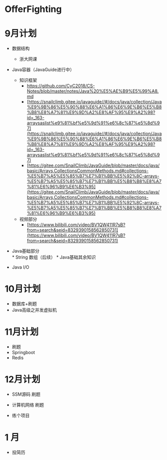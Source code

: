 # OfferFighting

# 9月计划
* 数据结构
	* 浙大网课 
* Java容器（JavaGuide进行中）
	* 知识框架 
		* [https://github.com/CyC2018/CS-Notes/blob/master/notes/Java%20%E5%AE%B9%E5%99%A8.md ](https://github.com/CyC2018/CS-Notes/blob/master/notes/Java%20%E5%AE%B9%E5%99%A8.md )
		*  [https://snailclimb.gitee.io/javaguide//#/docs/java/collection/Java%E9%9B%86%E5%90%88%E6%A1%86%E6%9E%B6%E5%B8%B8%E8%A7%81%E9%9D%A2%E8%AF%95%E9%A2%98?id=_163-arraysaslist%e9%81%bf%e5%9d%91%e6%8c%87%e5%8d%97](https://snailclimb.gitee.io/javaguide//#/docs/java/collection/Java%E9%9B%86%E5%90%88%E6%A1%86%E6%9E%B6%E5%B8%B8%E8%A7%81%E9%9D%A2%E8%AF%95%E9%A2%98?id=_163-arraysaslist%e9%81%bf%e5%9d%91%e6%8c%87%e5%8d%97)
		* [https://gitee.com/SnailClimb/JavaGuide/blob/master/docs/java/basic/Arrays,CollectionsCommonMethods.md#collections-%E5%B7%A5%E5%85%B7%E7%B1%BB%E5%92%8C-arrays-%E5%B7%A5%E5%85%B7%E7%B1%BB%E5%B8%B8%E8%A7%81%E6%96%B9%E6%B3%95](https://gitee.com/SnailClimb/JavaGuide/blob/master/docs/java/basic/Arrays,CollectionsCommonMethods.md#collections-%E5%B7%A5%E5%85%B7%E7%B1%BB%E5%92%8C-arrays-%E5%B7%A5%E5%85%B7%E7%B1%BB%E5%B8%B8%E8%A7%81%E6%96%B9%E6%B3%95)
	* 视频部分
		*   [https://www.bilibili.com/video/BV1QW411R7sB?from=search&seid=8329390158562850731](https://www.bilibili.com/video/BV1QW411R7sB?from=search&seid=8329390158562850731)
* Java基础部分   
		* String 数组（后续）
		* Java基础其余知识

* Java I/O

# 10月计划
* 数据库+刷题
* Java高级之并发虚拟机 

# 11月计划
* 刷题
* Springboot
* Redis

# 12月计划
* SSM源码 刷题
* 计算机网络 刷题

* 练个项目
# 1 月
* 投简历